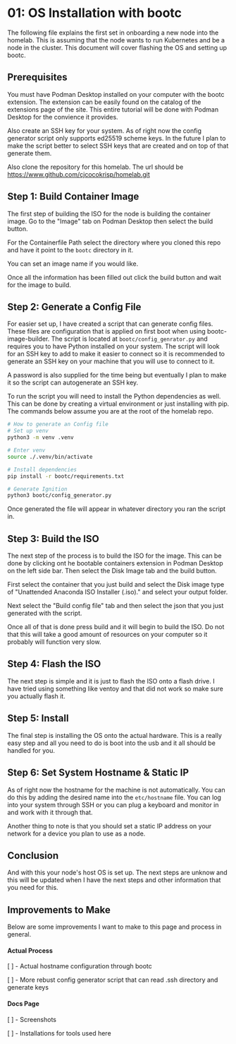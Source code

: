 # 01: OS Installation with bootc

The following file explains the first set in onboarding a new node into the homelab. This is assuming that the node wants to run Kubernetes and be a node in the cluster. This document will cover flashing the OS and setting up bootc.

## Prerequisites

You must have Podman Desktop installed on your computer with the bootc extension. The extension can be easily found on the catalog of the extensions page of the site. This entire tutorial will be done with Podman Desktop for the convience it provides.  

Also create an SSH key for your system. As of right now the config generator script only supports ed25519 scheme keys. In the future I plan to make the script better to select SSH keys that are created and on top of that generate them. 

Also clone the repository for this homelab. The url should be https://www.github.com/cjcocokrisp/homelab.git

## Step 1: Build Container Image

The first step of building the ISO for the node is building the container image. Go to the "Image" tab on Podman Desktop then select the build button.

For the Containerfile Path select the directory where you cloned this repo and have it point to the `bootc` directory in it. 

You can set an image name if you would like.

Once all the information has been filled out click the build button and wait for the image to build. 

## Step 2: Generate a Config File

For easier set up, I have created a script that can generate config files. These files are configuration that is applied on first boot when using bootc-image-builder. The script is located at `bootc/config_genrator.py` and requires you to have Python installed on your system. The script will look for an SSH key to add to make it easier to connect so it is recommended to generate an SSH key on your machine that you will use to connect to it. 

A password is also supplied for the time being but eventually I plan to make it so the script can autogenerate an SSH key.

To run the script you will need to install the Python dependencies as well. This can be done by creating a virtual environment or just installing with pip. The commands below assume you are at the root of the homelab repo.

```bash
# How to generate an Config file
# Set up venv
python3 -m venv .venv

# Enter venv
source ./.venv/bin/activate

# Install dependencies
pip install -r bootc/requirements.txt

# Generate Ignition
python3 bootc/config_generator.py
```

Once generated the file will appear in whatever directory you ran the script in.

## Step 3: Build the ISO

The next step of the process is to build the ISO for the image. This can be done by clicking ont he bootable containers extension in Podman Desktop on the left side bar. Then select the Disk Image tab and the build button. 

First select the container that you just build and select the Disk image type of "Unattended Anaconda ISO Installer (.iso)." and select your output folder. 

Next select the "Build config file" tab and then select the json that you just generated with the script. 

Once all of that is done press build and it will begin to build the ISO. Do not that this will take a good amount of resources on your computer so it probably will function very slow. 

## Step 4: Flash the ISO

The next step is simple and it is just to flash the ISO onto a flash drive. I have tried using something like ventoy and that did not work so make sure you actually flash it.

## Step 5: Install

The final step is installing the OS onto the actual hardware. This is a really easy step and all you need to do is boot into the usb and it all should be handled for you. 

## Step 6: Set System Hostname & Static IP

As of right now the hostname for the machine is not automatically. You can do this by adding the desired name into the `etc/hostname` file. You can log into your system through SSH or you can plug a keyboard and monitor in and work with it through that.

Another thing to note is that you should set a static IP address on your network for a device you plan to use as a node. 

## Conclusion

And with this your node's host OS is set up. The next steps are unknow and this will be updated when I have the next steps and other information that you need for this. 

## Improvements to Make

Below are some improvements I want to make to this page and process in general. 

#### Actual Process 

[ ] - Actual hostname configuration through bootc

[ ] - More rebust config generator script that can read .ssh directory and generate keys

#### Docs Page

[ ] - Screenshots 

[ ] - Installations for tools used here
